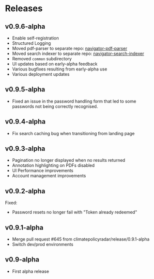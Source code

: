 # Releases

## v0.9.6-alpha

* Enable self-registration
* Structured Logging
* Moved pdf-parser to separate repo: [navigator-pdf-parser](https://github.com/climatepolicyradar/navigator-pdf-parser)
* Moved search indexer to separate repo: [navigator-search-indexer](https://github.com/climatepolicyradar/navigator-search-indexer)
* Removed `common` subdirectory
* UI updates based on early-alpha feedback
* Various bugfixes resulting from early-alpha use
* Various deployment updates

## v0.9.5-alpha

* Fixed an issue in the password handling form that led to some passwords not being correctly recognised.

## v0.9.4-alpha

* Fix search caching bug when transitioning from landing page

## v0.9.3-alpha

* Pagination no longer displayed when no results returned
* Annotation highlighting on PDFs disabled
* UI Performance improvements
* Account management improvements

## v0.9.2-alpha

Fixed:
* Password resets no longer fail with "Token already redeemed"

## v0.9.1-alpha

* Merge pull request #645 from climatepolicyradar/release/0.9.1-alpha
* Switch dev/prod environments

## v0.9-alpha

* First alpha release
